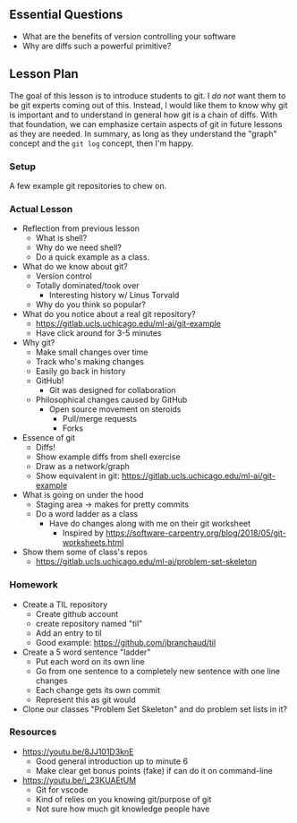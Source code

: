 ## Essential Questions

- What are the benefits of version controlling your software
- Why are diffs such a powerful primitive?

## Lesson Plan

The goal of this lesson is to introduce students to git. I _do not_ want them to
be git experts coming out of this. Instead, I would like them to know why git is
important and to understand in general how git is a chain of diffs. With that
foundation, we can emphasize certain aspects of git in future lessons as they
are needed. In summary, as long as they understand the "graph" concept and the
`git log` concept, then I'm happy.

### Setup

A few example git repositories to chew on.

### Actual Lesson

- Reflection from previous lesson
    - What is shell?
    - Why do we need shell?
    - Do a quick example as a class.
- What do we know about git?
    - Version control
    - Totally dominated/took over
        - Interesting history w/ Linus Torvald
    - Why do you think so popular?
- What do you notice about a real git repository?
    - https://gitlab.ucls.uchicago.edu/ml-ai/git-example
    - Have click around for 3-5 minutes
- Why git?
    - Make small changes over time
    - Track who's making changes
    - Easily go back in history
    - GitHub!
        - Git was designed for collaboration
    - Philosophical changes caused by GitHub
        - Open source movement on steroids
            - Pull/merge requests
            - Forks
- Essence of git
    - Diffs!
    - Show example diffs from shell exercise
    - Draw as a network/graph
    - Show equivalent in git: https://gitlab.ucls.uchicago.edu/ml-ai/git-example
- What is going on under the hood
    - Staging area -> makes for pretty commits
    - Do a word ladder as a class
        - Have do changes along with me on their git worksheet
            - Inspired by https://software-carpentry.org/blog/2018/05/git-worksheets.html
- Show them some of class's repos
    - https://gitlab.ucls.uchicago.edu/ml-ai/problem-set-skeleton

### Homework

- Create a TIL repository
    - Create github account
    - create repository named "til"
    - Add an entry to til
    - Good example: https://github.com/jbranchaud/til
- Create a 5 word sentence "ladder"
    - Put each word on its own line
    - Go from one sentence to a completely new sentence with one line changes
    - Each change gets its own commit
    - Represent this as git would
- Clone our classes "Problem Set Skeleton" and do problem set lists in it?

### Resources
- https://youtu.be/8JJ101D3knE
    - Good general introduction up to minute 6
    - Make clear get bonus points (fake) if can do it on command-line
- https://youtu.be/i_23KUAEtUM
    - Git for vscode
    - Kind of relies on you knowing git/purpose of git
    - Not sure how much git knowledge people have
